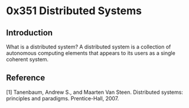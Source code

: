 # 0x351 Distributed Systems

## Introduction
What is a distributed system?
A distributed system is a collection of autonomous computing elements
that appears to its users as a single coherent system.

## Reference
[1] Tanenbaum, Andrew S., and Maarten Van Steen. Distributed systems: principles and paradigms. Prentice-Hall, 2007.


